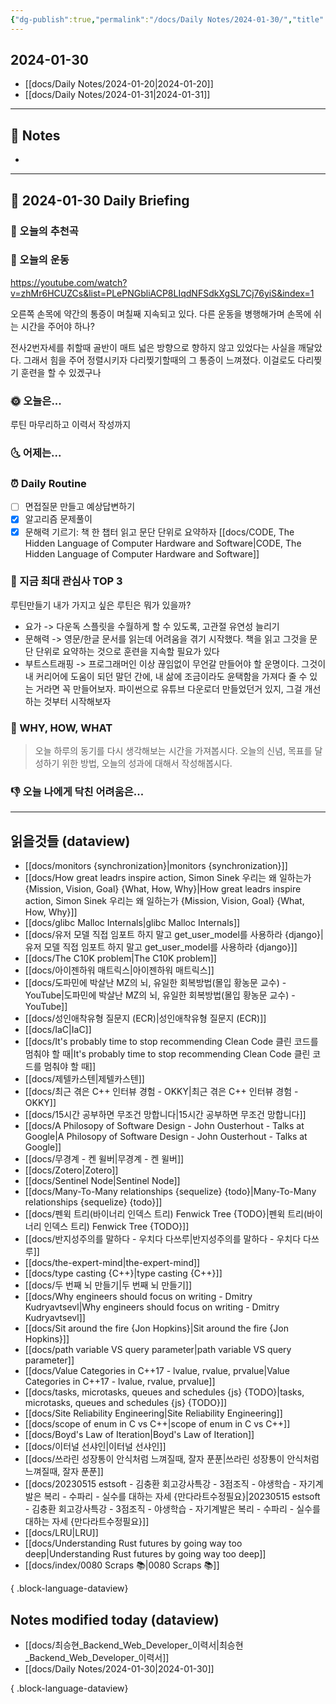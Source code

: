 ```yaml
---
{"dg-publish":true,"permalink":"/docs/Daily Notes/2024-01-30/","title":"2024-01-30","tags":[" DailyNote "]}
---
```



## 2024-01-30

- [[docs/Daily Notes/2024-01-20\|2024-01-20]] 
- [[docs/Daily Notes/2024-01-31\|2024-01-31]]

---

## 📝 Notes

- 


---

## 📅 2024-01-30 Daily Briefing

### 🎵 오늘의 추천곡

### 🏃 오늘의 운동

<https://youtube.com/watch?v=zhMr6HCUZCs&list=PLePNGbliACP8LIqdNFSdkXgSL7Cj76yiS&index=1>

오른쪽 손목에 약간의 통증이 며칠째 지속되고 있다. 다른 운동을 병행해가며 손목에 쉬는 시간을 주어야 하나?

전사2번자세를 취할때 골반이 매트 넓은 방향으로 향하지 않고 있었다는 사실을 깨달았다. 그래서 힘을 주어 정렬시키자 다리찢기할때의 그 통증이 느껴졌다. 이걸로도 다리찢기 훈련을 할 수 있겠구나

### 🌞 오늘은...

루틴 마무리하고 이력서 작성까지

### 🌜 어제는...

### ⏰ Daily Routine

- [ ] 면접질문 만들고 예상답변하기
- [x] 알고리즘 문제풀이
- [x] 문해력 기르기: 책 한 챕터 읽고 문단 단위로 요약하자 [[docs/CODE, The Hidden Language of Computer Hardware and Software\|CODE, The Hidden Language of Computer Hardware and Software]]

### 🧠 지금 최대 관심사 TOP 3

루틴만들기 내가 가지고 싶은 루틴은 뭐가 있을까?

- 요가 -> 다운독 스플릿을 수월하게 할 수 있도록, 고관절 유연성 늘리기
- 문해력 -> 영문/한글 문서를 읽는데 어려움을 겪기 시작했다. 책을 읽고 그것을 문단 단위로 요약하는 것으로 훈련을 지속할 필요가 있다
- 부트스트래핑 -> 프로그래머인 이상 끊임없이 무언갈 만들어야 할 운명이다. 그것이 내 커리어에 도움이 되던 말던 간에, 내 삶에 조금이라도 윤택함을 가져다 줄 수 있는 거라면 꼭 만들어보자. 파이썬으로 유튜브 다운로더 만들었던거 있지, 그걸 개선하는 것부터 시작해보자

### 🚀 WHY, HOW, WHAT

> 오늘 하루의 동기를 다시 생각해보는 시간을 가져봅시다. 오늘의 신념, 목표를 달성하기 위한 방법, 오늘의 성과에 대해서 작성해봅시다.

### 👎 오늘 나에게 닥친 어려움은...

---

## 읽을것들 (dataview)

- [[docs/monitors {synchronization}\|monitors {synchronization}]]
- [[docs/How great leadrs inspire action, Simon Sinek 우리는 왜 일하는가 {Mission, Vision, Goal} {What, How, Why}\|How great leadrs inspire action, Simon Sinek 우리는 왜 일하는가 {Mission, Vision, Goal} {What, How, Why}]]
- [[docs/glibc Malloc Internals\|glibc Malloc Internals]]
- [[docs/유저 모델 직접 임포트 하지 말고 get_user_model를 사용하라 {django}\|유저 모델 직접 임포트 하지 말고 get_user_model를 사용하라 {django}]]
- [[docs/The C10K problem\|The C10K problem]]
- [[docs/아이젠하워 매트릭스\|아이젠하워 매트릭스]]
- [[docs/도파민에 박살난 MZ의 뇌, 유일한 회복방법(몰입 황농문 교수) - YouTube\|도파민에 박살난 MZ의 뇌, 유일한 회복방법(몰입 황농문 교수) - YouTube]]
- [[docs/성인애착유형 질문지 (ECR)\|성인애착유형 질문지 (ECR)]]
- [[docs/IaC\|IaC]]
- [[docs/It's probably time to stop recommending Clean Code 클린 코드를 멈춰야 할 때\|It's probably time to stop recommending Clean Code 클린 코드를 멈춰야 할 때]]
- [[docs/제텔카스텐\|제텔카스텐]]
- [[docs/최근 겪은 C++ 인터뷰 경험 - OKKY\|최근 겪은 C++ 인터뷰 경험 - OKKY]]
- [[docs/15시간 공부하면 무조건 망합니다\|15시간 공부하면 무조건 망합니다]]
- [[docs/A Philosopy of Software Design - John Ousterhout - Talks at Google\|A Philosopy of Software Design - John Ousterhout - Talks at Google]]
- [[docs/무경계 - 켄 윌버\|무경계 - 켄 윌버]]
- [[docs/Zotero\|Zotero]]
- [[docs/Sentinel Node\|Sentinel Node]]
- [[docs/Many-To-Many relationships {sequelize} {todo}\|Many-To-Many relationships {sequelize} {todo}]]
- [[docs/펜윅 트리(바이너리 인덱스 트리) Fenwick Tree {TODO}\|펜윅 트리(바이너리 인덱스 트리) Fenwick Tree {TODO}]]
- [[docs/반지성주의를 말하다 - 우치다 다쓰루\|반지성주의를 말하다 - 우치다 다쓰루]]
- [[docs/the-expert-mind\|the-expert-mind]]
- [[docs/type casting {C++}\|type casting {C++}]]
- [[docs/두 번째 뇌 만들기\|두 번째 뇌 만들기]]
- [[docs/Why engineers should focus on writing - Dmitry Kudryavtsevl\|Why engineers should focus on writing - Dmitry Kudryavtsevl]]
- [[docs/Sit around the fire {Jon Hopkins}\|Sit around the fire {Jon Hopkins}]]
- [[docs/path variable VS query parameter\|path variable VS query parameter]]
- [[docs/Value Categories in C++17 - lvalue, rvalue, prvalue\|Value Categories in C++17 - lvalue, rvalue, prvalue]]
- [[docs/tasks, microtasks, queues and schedules {js} {TODO}\|tasks, microtasks, queues and schedules {js} {TODO}]]
- [[docs/Site Reliability Engineering\|Site Reliability Engineering]]
- [[docs/scope of enum in C vs C++\|scope of enum in C vs C++]]
- [[docs/Boyd's Law of Iteration\|Boyd's Law of Iteration]]
- [[docs/이터널 선샤인\|이터널 선샤인]]
- [[docs/쓰라린 성장통이 안식처럼 느껴질때, 잘자 푼푼\|쓰라린 성장통이 안식처럼 느껴질때, 잘자 푼푼]]
- [[docs/20230515 estsoft - 김충환 회고강사특강 - 3점조직 - 야생학습 - 자기계발은 복리 - 수파리 - 실수를 대하는 자세 {만다라트수정필요}\|20230515 estsoft - 김충환 회고강사특강 - 3점조직 - 야생학습 - 자기계발은 복리 - 수파리 - 실수를 대하는 자세 {만다라트수정필요}]]
- [[docs/LRU\|LRU]]
- [[docs/Understanding Rust futures by going way too deep\|Understanding Rust futures by going way too deep]]
- [[docs/index/0080 Scraps 📚\|0080 Scraps 📚]]

{ .block-language-dataview}

## Notes modified today (dataview)

- [[docs/최승현_Backend_Web_Developer_이력서\|최승현_Backend_Web_Developer_이력서]]
- [[docs/Daily Notes/2024-01-30\|2024-01-30]]

{ .block-language-dataview}
